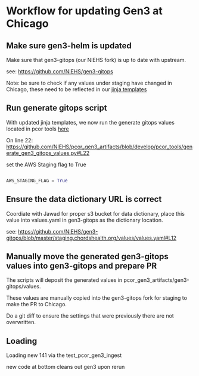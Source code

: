 # Workflow for updating Gen3 at Chicago

## Make sure gen3-helm is updated

Make sure that gen3-gitops (our NIEHS fork) is up to date with upstream.

see: https://github.com/NIEHS/gen3-gitops

Note: be sure to check if any values under staging have changed in Chicago, these need to be reflected in our [jinja templates](../gen3-gitops/templates/) 

## Run generate gitops script

With updated jinja templates, we now run the generate gitops values located in pcor tools [here](https://github.com/NIEHS/pcor_gen3_artifacts/blob/main/pcor_tools/generate_helm_values.py)

On line 22: https://github.com/NIEHS/pcor_gen3_artifacts/blob/develop/pcor_tools/generate_gen3_gitops_values.py#L22

set the AWS Staging flag to True

```python

AWS_STAGING_FLAG = True

```

## Ensure the data dictionary URL is correct

Coordiate with Jawad for proper s3 bucket for data dictionary, place this value into values.yaml in gen3-gitops as the dictionary location.

see: https://github.com/NIEHS/gen3-gitops/blob/master/staging.chordshealth.org/values/values.yaml#L12

## Manually move the generated gen3-gitops values into gen3-gitops and prepare PR

The scripts will deposit the generated values in pcor_gen3_artifacts/gen3-gitops/values.

These values are manually copied into the gen3-gitops fork for staging to make the PR to Chicago.

Do a git diff to ensure the settings that were previously there are not overwritten.


## Loading

Loading new 141 via the test_pcor_gen3_ingest

new code at bottom cleans out gen3 upon rerun